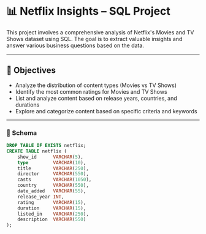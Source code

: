 # 📊 Netflix Insights – SQL Project

This project involves a comprehensive analysis of Netflix's Movies and TV Shows dataset using SQL. The goal is to extract valuable insights and answer various business questions based on the data.

---

## 🎯 Objectives

- Analyze the distribution of content types (Movies vs TV Shows)
- Identify the most common ratings for Movies and TV Shows
- List and analyze content based on release years, countries, and durations
- Explore and categorize content based on specific criteria and keywords

---

### 🧱 Schema

```sql
DROP TABLE IF EXISTS netflix;
CREATE TABLE netflix (
    show_id      VARCHAR(5),
    type         VARCHAR(10),
    title        VARCHAR(250),
    director     VARCHAR(550),
    casts        VARCHAR(1050),
    country      VARCHAR(550),
    date_added   VARCHAR(55),
    release_year INT,
    rating       VARCHAR(15),
    duration     VARCHAR(15),
    listed_in    VARCHAR(250),
    description  VARCHAR(550)
);
